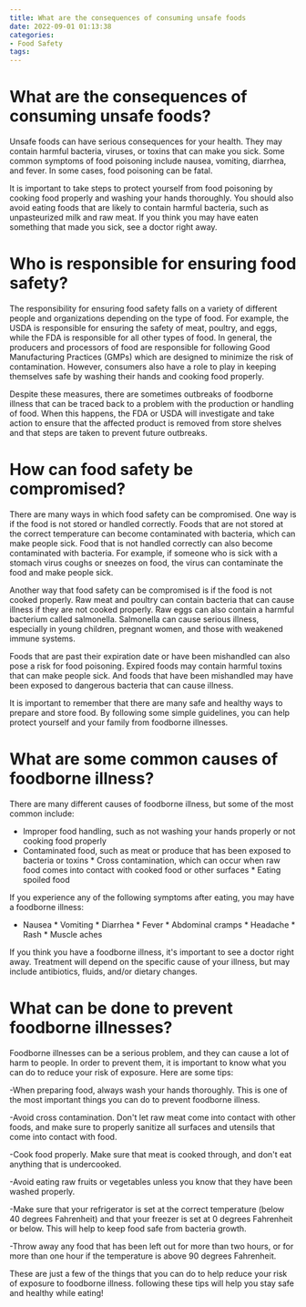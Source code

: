 ```yaml
---
title: What are the consequences of consuming unsafe foods
date: 2022-09-01 01:13:38
categories:
- Food Safety
tags:
---
```



#  What are the consequences of consuming unsafe foods?

Unsafe foods can have serious consequences for your health. They may contain harmful bacteria, viruses, or toxins that can make you sick. Some common symptoms of food poisoning include nausea, vomiting, diarrhea, and fever. In some cases, food poisoning can be fatal.

It is important to take steps to protect yourself from food poisoning by cooking food properly and washing your hands thoroughly. You should also avoid eating foods that are likely to contain harmful bacteria, such as unpasteurized milk and raw meat. If you think you may have eaten something that made you sick, see a doctor right away.

#  Who is responsible for ensuring food safety?

The responsibility for ensuring food safety falls on a variety of different people and organizations depending on the type of food. For example, the USDA is responsible for ensuring the safety of meat, poultry, and eggs, while the FDA is responsible for all other types of food. In general, the producers and processors of food are responsible for following Good Manufacturing Practices (GMPs) which are designed to minimize the risk of contamination. However, consumers also have a role to play in keeping themselves safe by washing their hands and cooking food properly.

Despite these measures, there are sometimes outbreaks of foodborne illness that can be traced back to a problem with the production or handling of food. When this happens, the FDA or USDA will investigate and take action to ensure that the affected product is removed from store shelves and that steps are taken to prevent future outbreaks.

#  How can food safety be compromised?

There are many ways in which food safety can be compromised. One way is if the food is not stored or handled correctly. Foods that are not stored at the correct temperature can become contaminated with bacteria, which can make people sick. Food that is not handled correctly can also become contaminated with bacteria. For example, if someone who is sick with a stomach virus coughs or sneezes on food, the virus can contaminate the food and make people sick.

Another way that food safety can be compromised is if the food is not cooked properly. Raw meat and poultry can contain bacteria that can cause illness if they are not cooked properly. Raw eggs can also contain a harmful bacterium called salmonella. Salmonella can cause serious illness, especially in young children, pregnant women, and those with weakened immune systems.

Foods that are past their expiration date or have been mishandled can also pose a risk for food poisoning. Expired foods may contain harmful toxins that can make people sick. And foods that have been mishandled may have been exposed to dangerous bacteria that can cause illness.

It is important to remember that there are many safe and healthy ways to prepare and store food. By following some simple guidelines, you can help protect yourself and your family from foodborne illnesses.

#  What are some common causes of foodborne illness?

There are many different causes of foodborne illness, but some of the most common include:

* Improper food handling, such as not washing your hands properly or not cooking food properly
 * Contaminated food, such as meat or produce that has been exposed to bacteria or toxins * Cross contamination, which can occur when raw food comes into contact with cooked food or other surfaces * Eating spoiled food

If you experience any of the following symptoms after eating, you may have a foodborne illness:

* Nausea * Vomiting * Diarrhea * Fever * Abdominal cramps * Headache * Rash * Muscle aches

If you think you have a foodborne illness, it's important to see a doctor right away. Treatment will depend on the specific cause of your illness, but may include antibiotics, fluids, and/or dietary changes.

#  What can be done to prevent foodborne illnesses?

Foodborne illnesses can be a serious problem, and they can cause a lot of harm to people. In order to prevent them, it is important to know what you can do to reduce your risk of exposure. Here are some tips:

-When preparing food, always wash your hands thoroughly. This is one of the most important things you can do to prevent foodborne illness.

-Avoid cross contamination. Don't let raw meat come into contact with other foods, and make sure to properly sanitize all surfaces and utensils that come into contact with food.

-Cook food properly. Make sure that meat is cooked through, and don't eat anything that is undercooked.

-Avoid eating raw fruits or vegetables unless you know that they have been washed properly.

-Make sure that your refrigerator is set at the correct temperature (below 40 degrees Fahrenheit) and that your freezer is set at 0 degrees Fahrenheit or below. This will help to keep food safe from bacteria growth.

-Throw away any food that has been left out for more than two hours, or for more than one hour if the temperature is above 90 degrees Fahrenheit.

These are just a few of the things that you can do to help reduce your risk of exposure to foodborne illness. following these tips will help you stay safe and healthy while eating!